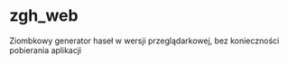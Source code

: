 # zgh_web
Ziombkowy generator haseł w wersji przeglądarkowej, bez konieczności pobierania aplikacji
